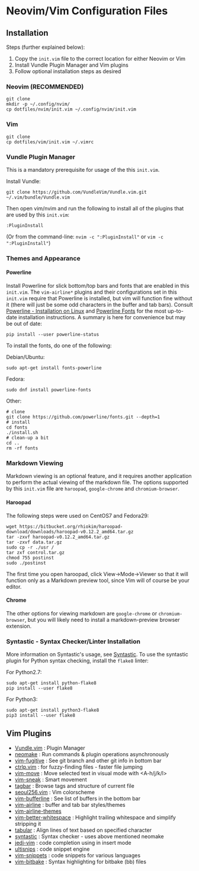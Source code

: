 # Neovim/Vim Configuration Files
## Installation
Steps (further explained below):
1. Copy the `init.vim` file to the correct location for either Neovim or Vim
2. Install Vundle Plugin Manager and Vim plugins
3. Follow optional installation steps as desired

### Neovim (RECOMMENDED)
```
git clone
mkdir -p ~/.config/nvim/
cp dotfiles/nvim/init.vim ~/.config/nvim/init.vim
```
### Vim
```
git clone
cp dotfiles/vim/init.vim ~/.vimrc
```

### Vundle Plugin Manager
This is a mandatory prerequisite for usage of the this `init.vim`.

Install Vundle:
```
git clone https://github.com/VundleVim/Vundle.vim.git ~/.vim/bundle/Vundle.vim
```
Then open vim/nvim and run the following to install all of the plugins that
are used by this `init.vim`:
```
:PluginInstall
```
(Or from the command-line: `nvim -c ":PluginInstall"` or `vim -c ":PluginInstall"`)

### Themes and Appearance
#### Powerline
Install Powerline for slick bottom/top bars and fonts that are enabled in this `init.vim`.
The `vim-airline*` plugins and their configurations set in this `init.vim` require that
Powerline is installed, but vim will function fine without it (there will just be some
odd characters in the buffer and tab bars). Consult [Powerline - Installation on Linux](https://powerline.readthedocs.io/en/latest/installation/linux.html) and [Powerline Fonts](https://github.com/powerline/fonts) for the most up-to-date installation instructions. A summary is here for convenience but may be out of date:
```
pip install --user powerline-status
```
To install the fonts, do one of the following:

Debian/Ubuntu:
```
sudo apt-get install fonts-powerline
```
Fedora:
```
sudo dnf install powerline-fonts
```
Other:
```
# clone
git clone https://github.com/powerline/fonts.git --depth=1
# install
cd fonts
./install.sh
# clean-up a bit
cd ..
rm -rf fonts
```

### Markdown Viewing
Markdown viewing is an optional feature, and it requires another application to perform
the actual viewing of the markdown file. The options supported by this `init.vim` file are
`haroopad`, `google-chrome` and `chromium-browser`.

#### Haroopad
The following steps were used on CentOS7 and Fedora29:
```
wget https://bitbucket.org/rhiokim/haroopad-download/downloads/haroopad-v0.12.2_amd64.tar.gz
tar -zxvf haroopad-v0.12.2_amd64.tar.gz
tar -zxvf data.tar.gz
sudo cp -r ./usr /
tar zxf control.tar.gz
chmod 755 postinst
sudo ./postinst
```
The first time you open haroopad, click View->Mode->Viewer so that it will function only as a
Markdown preview tool, since Vim will of course be your editor.

#### Chrome
The other options for viewing markdown are `google-chrome` or `chromium-browser`, but you will
likely need to install a markdown-preview browser extension.

### Syntastic - Syntax Checker/Linter Installation
More information on Syntastic's usage, see [Syntastic](https://github.com/scrooloose/syntastic).
To use the syntastic plugin for Python syntax checking, install the `flake8` linter:

  For Python2.7:
  ```
  sudo apt-get install python-flake8
  pip install --user flake8
  ```
  
  For Python3:
  ```
  sudo apt-get install python3-flake8
  pip3 install --user flake8
  ```
## Vim Plugins
* [Vundle.vim](https://github.com/VundleVim/Vundle.vim)                      : Plugin Manager
* [neomake](https://github.com/neomake/neomake)                              : Run commands & plugin operations asynchronously
* [vim-fugitive](https://github.com/tpope/vim-fugitive)                      : See git branch and other git info in bottom bar
* [ctrlp.vim](https://github.com/kien/ctrlp.vim)                             : <C-p> for fuzzy-finding files - faster file jumping
* [vim-move](https://github.com/matze/vim-move)                              : Move selected text in visual mode with <A-h/j/k/l>
* [vim-sneak](https://github.com/justinmk/vim-sneak)                         : Smart movement
* [tagbar](https://github.com/majutsushi/tagbar)                             : Browse tags and structure of current file
* [seoul256.vim](https://github.com/junegunn/seoul256.vim)                   : Vim colorscheme
* [vim-bufferline](https://github.com/bling/vim-bufferline)                  : See list of buffers in the bottom bar
* [vim-airline](https://github.com/vim-airline/vim-airline)                  : buffer and tab bar styles/themes
* [vim-airline-themes](https://github.com/vim-airline/vim-airline-themes)
* [vim-better-whitespace](https://github.com/ntpeters/vim-better-whitespace) : Highlight trailing whitespace and simplify stripping it
* [tabular](https://github.com/godlygeek/tabular)                            : Align lines of text based on specified character
* [syntastic](https://github.com/scrooloose/syntastic)                       : Syntax checker - uses above mentioned neomake
* [jedi-vim](https://github.com/davidhalter/jedi-vim)                        : code completion using <C-p> in insert mode
* [ultisnips](https://github.com/SirVer/ultisnips)                           : code snippet engine
* [vim-snippets](https://github.com/honza/vim-snippets)                      : code snippets for various languages
* [vim-bitbake](https://github.com/kergoth/vim-bitbake)                      : Syntax highlighting for bitbake (bb) files
